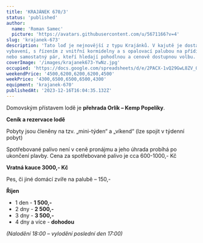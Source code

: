 ```yaml
---
title: 'KRAJÁNEK 670/3'
status: 'published'
author:
  name: 'Roman Samec'
  picture: 'https://avatars.githubusercontent.com/u/5671166?v=4'
slug: 'krajanek-673'
description: 'Tato loď je nejnovější z typu Krajánků. V kajutě je dostatek prostoru pro 4 osoby, včetně spaní a
vybavení, s řízením z vnitřní kormidelny a s opalovací palubou na přídi. Vhodné pro rodiny s dětmi
nebo samostatný pár, kteří hledají pohodlnou a cenově dostupnou volbu.'
coverImage: '/images/krajanek673-YwNz.jpg'
occupied: 'https://docs.google.com/spreadsheets/d/e/2PACX-1vQ29GwL8ZV_QrKLrOF3HPsAa1GnVTiLC9Pf_4jhbS-1UbK6d-YdjGrq_5ddueDX-Q/pubhtml?gid=144343434&amp;single=true&amp;widget=true&amp;headers=false'
weekendPrice: '4500,6200,6200,6200,4500'
weekPrice: '4300,6500,6500,6500,4300'
equipment: 'krajanek-670'
publishedAt: '2023-12-16T16:04:35.132Z'
---
```


Domovským přístavem lodě je **přehrada Orlík – Kemp Popelíky**.

**Ceník a rezervace lodě**

Pobyty jsou členěny na tzv. „mini-týden“ a „víkend“ (lze spojit v týdenní pobyt)

Spotřebované palivo není v ceně pronájmu a jeho úhrada probíhá po ukončení plavby. Cena za spotřebované palivo je cca 600-1000,- Kč

**Vratná kauce 3000,- Kč**

Pes, či jiné domácí zvíře na palubě – 150,-

**Říjen**

- 1 den - **1 500,-**
- 2 dny - **2 500,-**
- 3 dny - **3 500,-**
- 4 dny a více - **dohodou**

*(Nalodění 18:00 – vylodění poslední den 17:00)*
